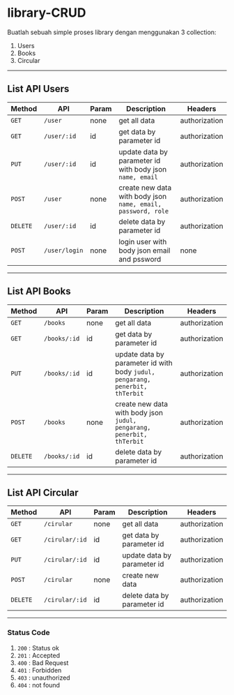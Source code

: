 # library-CRUD

Buatlah sebuah simple proses library dengan menggunakan 3 collection:

1. Users
1. Books
1. Circular

***

## List API Users

|Method|API|Param|Description|Headers|
|------|---|----|-----------|-------|
|`GET`|`/user`|none|get all data|authorization|
|`GET`|`/user/:id`|id|get data by parameter id|authorization|
|`PUT`|`/user/:id`|id|update data by parameter id with body json `name, email`|authorization|
|`POST`|`/user`|none|create new data with body json `name, email, password, role` |authorization|
|`DELETE`|`/user/:id`|id|delete data by parameter id|authorization|
|`POST`|`/user/login`|none|login user with body json email and pssword|none|

***

## List API Books

|Method|API|Param|Description|Headers|
|------|---|----|-----------|-------|
|`GET`|`/books`|none|get all data|authorization|
|`GET`|`/books/:id`|id|get data by parameter id|authorization|
|`PUT`|`/books/:id`|id|update data by parameter id with body `judul, pengarang, penerbit, thTerbit` |authorization|
|`POST`|`/books`|none|create new data with body json `judul, pengarang, penerbit, thTerbit` |authorization|
|`DELETE`|`/books/:id`|id|delete data by parameter id|authorization|

***

## List API Circular

|Method|API|Param|Description|Headers|
|------|---|----|-----------|-------|
|`GET`|`/cirular`|none|get all data|authorization|
|`GET`|`/cirular/:id`|id|get data by parameter id|authorization|
|`PUT`|`/cirular/:id`|id|update data by parameter id|authorization|
|`POST`|`/cirular`|none|create new data|authorization|
|`DELETE`|`/cirular/:id`|id|delete data by parameter id|authorization|

***

### Status Code
1. `200` : Status ok
1. `201` : Accepted
1. `400` : Bad Request
1. `401` : Forbidden
1. `403` : unauthorized
1. `404` : not found